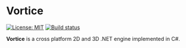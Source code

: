 # Vortice

[![License: MIT](https://img.shields.io/badge/License-MIT-yellow.svg)](https://github.com/amerkoleci/vortice/blob/master/LICENSE)
[![Build status](https://github.com/amerkoleci/vortice/workflows/ci/badge.svg)](https://github.com/amerkoleci/vortice/actions)

**Vortice** is a cross platform 2D and 3D .NET engine implemented in C#.